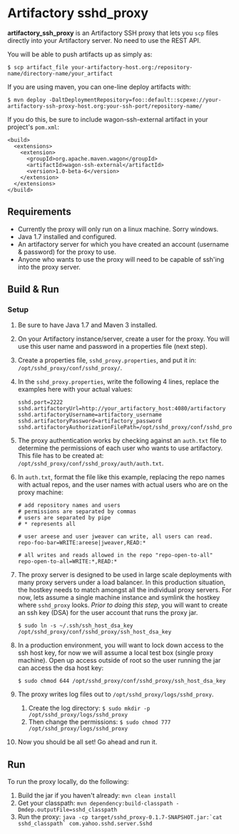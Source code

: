 # Artifactory sshd_proxy

**artifactory_ssh_proxy** is an Artifactory SSH proxy that lets you `scp` files directly into your Artifactory server.  No need to use the REST API.

You will be able to push artifacts up as simply as:

`$ scp artifact_file your-artifactory-host.org:/repository-name/directory-name/your_artifact`


If you are using maven, you can one-line deploy artifacts with:

`$ mvn deploy -DaltDeploymentRepository=foo::default::scpexe://your-artifactory-ssh-proxy-host.org:your-ssh-port/repository-name/`

If you do this, be sure to include wagon-ssh-external artifact in your project's `pom.xml`:

```
<build>
  <extensions>
    <extension>
      <groupId>org.apache.maven.wagon</groupId>
      <artifactId>wagon-ssh-external</artifactId>
      <version>1.0-beta-6</version>
    </extension>
  </extensions>
</build>
```


## Requirements

- Currently the proxy will only run on a linux machine.  Sorry windows.
- Java 1.7 installed and configured.
- An artifactory server for which you have created an account (username & password) for the proxy to use.
- Anyone who wants to use the proxy will need to be capable of ssh'ing into the proxy server.


## Build & Run

### Setup

1. Be sure to have Java 1.7 and Maven 3 installed.
2. On your Artifactory instance/server, create a user for the proxy.  You will use this user name and password in a properties file (next step).
3. Create a properties file, `sshd_proxy.properties`, and put it in: `/opt/sshd_proxy/conf/sshd_proxy/`.
4. In the `sshd_proxy.properties`, write the following 4 lines, replace the examples here with your actual values:

    ```
    sshd.port=2222
    sshd.artifactoryUrl=http://your_artifactory_host:4080/artifactory
    sshd.artifactoryUsername=artifactory_username
    sshd.artifactoryPassword=artifactory_password
    sshd.artifactoryAuthorizationFilePath=/opt/sshd_proxy/conf/sshd_proxy/auth/auth.txt
    ```

5. The proxy authentication works by checking against an `auth.txt` file to determine the permissions of each user who wants to use artifactory.  This file has to be created at:  `/opt/sshd_proxy/conf/sshd_proxy/auth/auth.txt`.
6. In `auth.txt`, format the file like this example, replacing the repo names with actual repos, and the user names with actual users who are on the proxy machine:

    ```
    # add repository names and users
    # permissions are separated by commas
    # users are separated by pipe
    # * represents all

    # user areese and user jweaver can write, all users can read.
    repo-foo-bar=WRITE:areese|jweaver,READ:*

    # all writes and reads allowed in the repo "repo-open-to-all"
    repo-open-to-all=WRITE:*,READ:*
    ```

7. The proxy server is designed to be used in large scale deployments with many proxy servers under a load balancer.  In this production situation, the hostkey needs to match amongst all the individual proxy servers.  For now, lets assume a single machine instance and symlink the hostkey where `sshd_proxy` looks.  _Prior to doing this step_, you will want to create an ssh key (DSA) for the user account that runs the proxy jar.

    `$ sudo ln -s ~/.ssh/ssh_host_dsa_key /opt/sshd_proxy/conf/sshd_proxy/ssh_host_dsa_key`

8. In a production environment, you will want to lock down access to the ssh host key, for now we will assume a local test box (single proxy machine).  Open up access outside of root so the user running the jar can access the dsa host key:

    `$ sudo chmod 644 /opt/sshd_proxy/conf/sshd_proxy/ssh_host_dsa_key`

9. The proxy writes log files out to `/opt/sshd_proxy/logs/sshd_proxy`.
    1. Create the log directory:  `$ sudo mkdir -p /opt/sshd_proxy/logs/sshd_proxy`
    2. Then change the permissions: `$ sudo chmod 777 /opt/sshd_proxy/logs/sshd_proxy`

10. Now you should be all set!  Go ahead and run it.

## Run

To run the proxy locally, do the following:

1.  Build the jar if you haven't already:  `mvn clean install`
2.  Get your classpath:  `mvn dependency:build-classpath -Dmdep.outputFile=sshd_classpath`
3.  Run the proxy:  ``java -cp target/sshd_proxy-0.1.7-SNAPSHOT.jar:`cat sshd_classpath` com.yahoo.sshd.server.Sshd``
